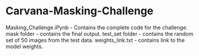 # Carvana-Masking-Challenge

Masking_Challenge.iPynb - Contains the complete code for the challenge.
mask folder - contains the final output.
test_set folder - contains the random set of 50 images from the test data.
weights_link.txt - contains link to the model weights.
